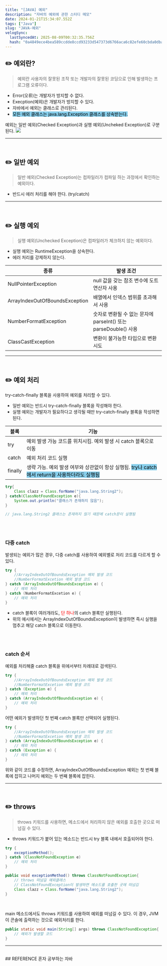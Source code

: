 ```yaml
---
title: "[JAVA] 예외"
description: "자바의 예외에 관한 스터디 메모"
date: 2024-01-21T15:34:07.552Z
tags: ["Java"]
slug: "JAVA-예외"
velogSync:
  lastSyncedAt: 2025-08-09T00:32:35.756Z
  hash: "0a4849ece4bea589ccdde8ccd93233d547373d6766aca6c82efe60cbda0dba70"
---
```


## ✏️ 예외란?
> 예외란 사용자의 잘못된 조작 또는 개발자의 잘못된 코딩으로 인해 발생하는 프로그램 오류이다.

- Error(오류)는 개발자가 방지할 수 없다.
- Execption(예외)은 개발자가 방지할 수 있다.
- 자바에서 예외는 클래스로 관리된다.
- <span style = "background-color: skyblue; color:black">모든 예외 클래스는 java.lang.Exception 클래스를 상속받는다.</span>

예외는 일반 예외(Checked Exception)과 실행 예외(Uncheked Exception)로 구분된다.
![](https://velog.velcdn.com/images/jaewon-ju/post/a354bf60-592a-4625-aca7-6e0c45ff7a59/image.jpeg)

---
<br>

## ✏️ 일반 예외

> 일반 예외(Checked Exception)는 컴파일러가 컴파일 하는 과정에서 확인하는 예외이다.

- 반드시 에러 처리를 해야 한다. (try/catch)

---
<br>

## ✏️ 실행 예외
> 실행 예외(Unchecked Exception)은 컴파일러가 체크하지 않는 예외이다.

- 실행 예외는 RuntimeException을 상속한다.
- 에러 처리를 강제하지 않는다.

| 종류 | 발생 조건
| - | - |
| NullPointerException | null 값을 갖는 참조 변수에 도트 연산자 사용 |
| ArrayIndexOutOfBoundsException | 배열에서 인덱스 범위를 초과해서 사용 |
| NumberFormatException | 숫자로 변환될 수 없는 문자에 parseInt() 또는parseDouble() 사용|
| ClassCastException | 변환이 불가능한 타입으로 변환 시도 |

---
<br>

## ✏️ 예외 처리
try-catch-finally 블록을 사용하여 예외를 처리할 수 있다.

- 일반 예외는 반드시 try-catch-finally 블록을 작성해야 한다.
- 실행 예외는 개발자가 필요하다고 생각될 때만 try-catch-finally 블록을 작성하면 된다.


| 블록 | 기능 |
| - | - |
| try | 예외 발생 가능 코드를 위치시킴. 예외 발생 시 catch 블록으로 이동 |
| catch | 예외 처리 코드 실행 |
| finally | 생략 가능. 예외 발생 여부와 상관없이 항상 실행됨. <span style = "background-color: skyblue; color:black">try나 catch에서 return을 사용하더라도 실행됨</span> |


```java
try{
	Class clazz = Class.forName("java.lang.String2");
} catch(ClassNotFoundException e){
	System.out.println("클래스가 존재하지 않음");
}

// java.lang.String2 클래스는 존재하지 않기 때문에 catch문이 실행됨
```
<br>
<br>

### 다중 catch
발생되는 예외가 많은 경우, 다중 catch를 사용하여 예외별로 처리 코드를 다르게 할 수 있다.

```java
try {
	//ArrayIndexOutOfBoundsException 예외 발생 코드
    //NumberFormatExcetion 예외 발생 코드
} catch (ArrayIndexOutOfBoundsException e) {
	// 예외 처리
} catch (NumberFormatExcetion e) {
	// 예외 처리
}
```

- catch 블록이 여러개라도, <span style = "color: red">단 하나</span>의 catch 블록만 실행된다.
- 위의 예시에서는 ArrayIndexOutOfBoundsException이 발생하면 즉시 실행을 멈추고 해당 catch 블록으로 이동한다.


<br>
<br>

### catch 순서
예외를 처리해줄 catch 블록을 위에서부터 차례대로 검색된다.

```java
try {
	//ArrayIndexOutOfBoundsException 예외 발생 코드
    //NumberFormatExcetion 예외 발생 코드
} catch (Exception e) {
	// 예외 처리
} catch (ArrayIndexOutOfBoundsException e) {
	// 예외 처리
}
```
어떤 예외가 발생하던 첫 번째 catch 블록만 선택되어 실행된다.
<br>

```java
try {
	//ArrayIndexOutOfBoundsException 예외 발생 코드
    //NumberFormatExcetion 예외 발생 코드
} catch (ArrayIndexOutOfBoundsException e) {
	// 예외 처리
} catch (Exception e) {
	// 예외 처리
}
```
위와 같이 코드를 수정하면, ArrayIndexOutOfBoundsException 예외는 첫 번째 블록에 잡히고 나머지 예외는 두 번째 블록에 잡힌다.

---
<br>

## ✏️ throws
> throws 키워드를 사용하면, 메소드에서 처리하지 않은 예외를 호출한 곳으로 떠넘길 수 있다.

- throws 키워드가 붙어 있는 메소드는 반드시 try 블록 내에서 호출되어야 한다.
```java
try {
	exceptionMethod();
} catch (ClassNotFoundException e)
	// 예외 처리
} 

public void exceptionMethod() throws ClassNotFoundException{
	// throws 떠넘길 예외클래스
    // ClassNotFoundException이 발생하면 메소드를 호출한 곳에 떠넘김
	Class clazz = Class.forName("java.lang.String2");
}

```
<br>

main 메소드에서도 throws 키워드를 사용하여 예외를 떠넘길 수 있다.
이 경우, JVM이 콘솔에 출력하는 것으로 예외처리를 한다.
```java
public static void main(String[] args) throws ClassNotFoundException{
	// 예외가 발생할 코드
}
```


---
<br>
## REFERENCE
혼자 공부하는 자바
